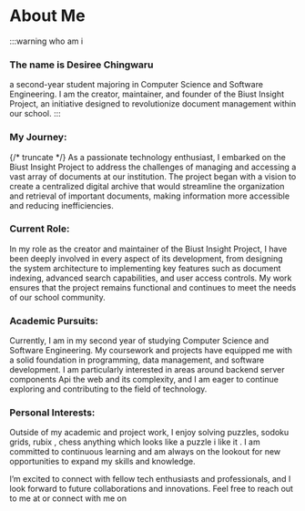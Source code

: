 # About Me


:::warning who am i
### The name is Desiree Chingwaru
 a second-year student majoring in Computer Science and Software Engineering. I am the creator, maintainer, and founder of the Biust Insight Project, an initiative designed to revolutionize document management within our school.
:::
### My Journey:
{/* truncate */}
As a passionate technology enthusiast, I embarked on the Biust Insight Project to address the challenges of managing and accessing a vast array of documents at our institution. The project began with a vision to create a centralized digital archive that would streamline the organization and retrieval of important documents, making information more accessible and reducing inefficiencies.

### Current Role:

In my role as the creator and maintainer of the Biust Insight Project, I have been deeply involved in every aspect of its development, from designing the system architecture to implementing key features such as document indexing, advanced search capabilities, and user access controls. My work ensures that the project remains functional and continues to meet the needs of our school community.

### Academic Pursuits:

Currently, I am in my second year of studying Computer Science and Software Engineering. My coursework and projects have equipped me with a solid foundation in programming, data management, and software development. I am particularly interested in areas around backend server components Api  the web and its complexity, and I am eager to continue exploring and contributing to the field of technology.

### Personal Interests:

Outside of my academic and project work, I enjoy solving puzzles, sodoku grids,  rubix , chess  anything which looks like a puzzle i like it . I am committed to continuous learning and am always on the lookout for new opportunities to expand my skills and knowledge.

I’m excited to connect with fellow tech enthusiasts and professionals, and I look forward to future collaborations and innovations. Feel free to reach out to me at  or connect with me on 
